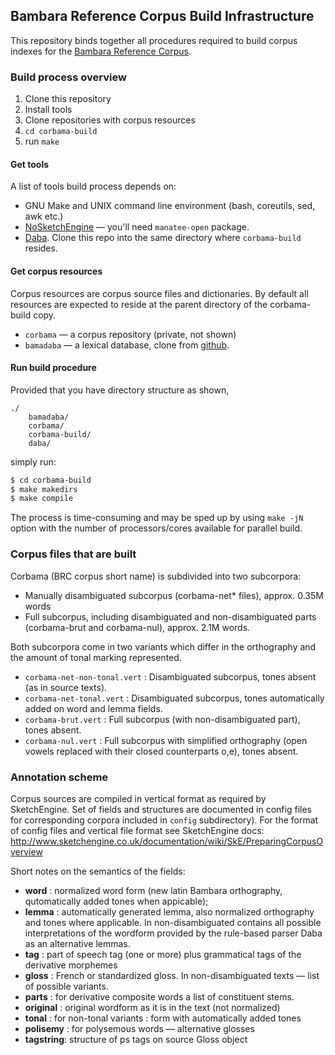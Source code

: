 ## Bambara Reference Corpus Build Infrastructure

This repository binds together all procedures required to build corpus
indexes for the
[Bambara Reference Corpus](http://cormand.huma-num.fr/).

### Build process overview

1. Clone this repository
2. Install tools
3. Clone repositories with corpus resources
4. `cd corbama-build`
5. run `make`

#### Get tools

A list of tools build process depends on:

* GNU Make and UNIX command line environment (bash, coreutils, sed, awk etc.)
* [NoSketchEngine](http://nlp.fi.muni.cz/trac/noske/wiki/Downloads) —
  you'll need `manatee-open` package.
* [Daba](https://github.com/maslinych/daba). Clone this repo into the
  same directory where `corbama-build` resides.

#### Get corpus resources

Corpus resources are corpus source files and dictionaries. 
By default all resources are expected to reside at the parent
directory of the corbama-build copy. 

* `corbama` — a corpus repository (private, not shown)
* `bamadaba` — a lexical database, clone from
  [github](https://github.com/maslinych/bamadaba).
  

#### Run build procedure

Provided that you have directory structure as shown,

```
./
	bamadaba/
	corbama/
	corbama-build/
	daba/
```

simply run:

```bash
$ cd corbama-build
$ make makedirs
$ make compile
```

The process is time-consuming and may be sped up by using `make -jN`
option with the number of processors/cores available for parallel
build.


### Corpus files that are built

Corbama (BRC corpus short name) is subdivided into two subcorpora:

* Manually disambiguated subcorpus (corbama-net\* files), approx. 0.35M words
* Full subcorpus, including disambiguated and non-disambiguated parts (corbama-brut and corbama-nul), approx. 2.1M words.

Both subcorpora come in two variants which differ in the orthography and the amount of tonal marking represented.

* `corbama-net-non-tonal.vert` : Disambiguated subcorpus, tones absent (as in source texts).
* `corbama-net-tonal.vert` : Disambiguated subcorpus, tones automatically added on word and lemma fields.
* `corbama-brut.vert` : Full subcorpus (with non-disambiguated part), tones absent.
* `corbama-nul.vert` : Full subcorpus with simplified orthography (open vowels replaced with their closed counterparts o,e), tones absent.

### Annotation scheme

Corpus sources are compiled in vertical format as required by
SketchEngine. Set of fields and structures are documented in config
files for corresponding corpora included in `config` subdirectory).
For the format of config files and vertical file format see
SketchEngine docs:
http://www.sketchengine.co.uk/documentation/wiki/SkE/PreparingCorpusOverview

Short notes on the semantics of the fields:

* **word** : normalized word form (new latin Bambara orthography,
  qutomatically added tones when appicable);
* **lemma** : automatically generated lemma, also normalized
  orthography and tones where applicable. In non-disambiguated
  contains all possible interpretations of the wordform provided by
  the rule-based parser Daba as an alternative lemmas.
* **tag** : part of speech tag (one or more) plus grammatical tags of the
  derivative morphemes
* **gloss** : French or standardized gloss. In non-disambiguated texts
  — list of possible variants.
* **parts** : for derivative composite words a list of constituent
  stems.
* **original** : original wordform as it is in the text (not
  normalized)
* **tonal** : for non-tonal variants : form with automatically added
  tones
* **polisemy** : for polysemous words — alternative glosses
* **tagstring**: structure of ps tags on source Gloss object




